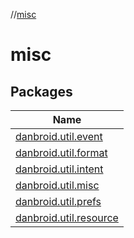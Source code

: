 //[misc](index.md)

# misc

## Packages

| Name |
|---|
| [danbroid.util.event](misc/danbroid.util.event/index.md) |
| [danbroid.util.format](misc/danbroid.util.format/index.md) |
| [danbroid.util.intent](misc/danbroid.util.intent/index.md) |
| [danbroid.util.misc](misc/danbroid.util.misc/index.md) |
| [danbroid.util.prefs](misc/danbroid.util.prefs/index.md) |
| [danbroid.util.resource](misc/danbroid.util.resource/index.md) |
